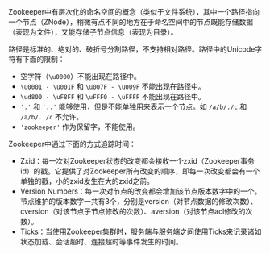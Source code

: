 
Zookeeper中有层次化的命名空间的概念（类似于文件系统），其中一个路径指向一个节点（ZNode），稍微有点不同的地方在于命名空间中的节点既能存储数据（表现为文件），又能存储子节点信息（表现为目录）。

路径是标准的、绝对的、破折号分割路径，不支持相对路径。路径中的Unicode字符有下面的限制：
- 空字符（`\u0000`）不能出现在路径中。
- `\u0001 - \u001F` 和 `\u007F - \u009F` 不能出现在路径中。
- `\ud800 - \uF8FF` 和 `\uFFF0 - \uFFFF` 不能出现在路径中。
- `'.'` 和 `'..'` 能够使用，但是不能单独用来表示一个节点。如 `/a/b/./c` 和 `/a/b/../c` 不允许。
- `'zookeeper'` 作为保留字，不能使用。


Zookeeper中通过下面的方式追踪时间：
- Zxid：每一次对Zookeeper状态的改变都会接收一个zxid（Zookeeper事务id）的戳。它提供了对Zookeeper所有改变的顺序，即每一次改变都会有一个单独的戳，小的zxid发生在大的zxid之前。
- Version Numbers：每一次对节点的改变都会增加该节点版本数字中的一个。节点维护的版本数字一共有3个，分别是version（对节点数据的修改次数）、cversion（对该节点子节点修改的次数）、aversion（对该节点acl修改的次数）。
- Ticks：当使用Zookeeper集群时，服务端与服务端之间使用Ticks来记录诸如状态加载、会话超时、连接超时等事件发生的时间。






